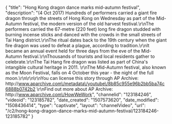 {
    "title": "Hong Kong dragon dance marks mid-autumn festival",
    "description": "(4 Oct 2017) Hundreds of performers carried a giant fire dragon through the streets of Hong Kong on Wednesday as part of the Mid-Autumn festival, the modern version of the old harvest festival.\r\nThe performers carried the 67-metre (220 feet) long fire dragon studded with burning incense sticks and danced with the crowds in the small streets of Tai Hang district.\r\nThe ritual dates back to the 19th century when the giant fire dragon was used to defeat a plague, according to tradition.\r\nIt became an annual event held for three days from the eve of the Mid-Autumn festival.\r\nThousands of tourists and local residents gather to celebrate.\r\nThe Tai Hang fire dragon was listed as part of China's intangible cultural heritage in 2011.  \r\nThe Mid-Autumn festival, also known as the Moon Festival, falls on 4 October this year - the night of the full moon.\r\n\r\n\r\nYou can license this story through AP Archive: http:\/\/www.aparchive.com\/metadata\/youtube\/8b85c955e96b2bb5ba74c6888b0742b2 \r\nFind out more about AP Archive: http:\/\/www.aparchive.com\/HowWeWork",
    "channelid": "123184246",
    "videoid": "123185782",
    "date_created": "1507573620",
    "date_modified": "1508436414",
    "type": "captivate",
    "layout": "channelVideo",
    "url": "\/c2\/hong-kong-dragon-dance-marks-mid-autumn-festival\/123184246-123185782"
}